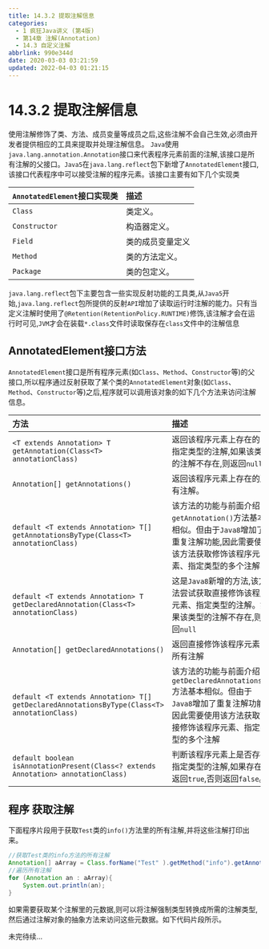 ```yaml
---
title: 14.3.2 提取注解信息
categories: 
  - 1 疯狂Java讲义 (第4版)
  - 第14章 注解(Annotation)
  - 14.3 自定义注解
abbrlink: 990e344d
date: 2020-03-03 03:21:59
updated: 2022-04-03 01:21:15
---
```

# 14.3.2 提取注解信息
使用注解修饰了类、方法、成员变量等成员之后,这些注解不会自己生效,必须由开发者提供相应的工具来提取并处理注解信息。
`Java`使用`java.lang.annotation.Annotation`接口来代表程序元素前面的注解,该接口是所有注解的父接口。`Java5`在`java.lang.reflect`包下新增了`AnnotatedElement`接口,该接口代表程序中可以接受注解的程序元素。该接口主要有如下几个实现类

|`AnnotatedElement`接口实现类|描述|
|:---|:---|
|`Class`|类定义。|
|`Constructor`|构造器定义。|
|`Field`|类的成员变量定义|
|`Method`|类的方法定义。|
|`Package`|类的包定义。|

`java.lang.reflect`包下主要包含一些实现反射功能的工具类,从`Java5`开始,`java.lang.reflect`包所提供的反射`API`增加了读取运行时注解的能力。只有当定义注解时使用了`@Retention(RetentionPolicy.RUNTIME)`修饰,该注解才会在运行时可见,`JVM`才会在装载`*.class`文件时读取保存在`class`文件中的注解信息

## AnnotatedElement接口方法

`AnnotatedElement`接口是所有程序元素(如`Class`、`Method`、`Constructor`等)的父接口,所以程序通过反射获取了某个类的`AnnotatedElement`对象(如`Class`、`Method`、`Constructor`等)之后,程序就可以调用该对象的如下几个方法来访问注解信息。

|方法|描述|
|:--|:--|
|`<T extends Annotation> T getAnnotation(Class<T> annotationClass)`|返回该程序元素上存在的、指定类型的注解,如果该类型的注解不存在,则返回`null`|
|`Annotation[] getAnnotations()`|返回该程序元素上存在的所有注解。|
|`default <T extends Annotation> T[] getAnnotationsByType(Class<T> annotationClass)`|该方法的功能与前面介绍的`getAnnotation()`方法基本相似。但由于`Java8`增加了重复注解功能,因此需要使用该方法获取修饰该程序元素、指定类型的多个注解|
|`default <T extends Annotation> T getDeclaredAnnotation(Class<T> annotationClass)`|这是`Java8`新增的方法,该方法尝试获取直接修饰该程序元素、指定类型的注解。如果该类型的注解不存在,则返回`null`|
|`Annotation[] getDeclaredAnnotations()`|返回直接修饰该程序元素的所有注解|
|`default <T extends Annotation> T[] getDeclaredAnnotationsByType(Class<T> annotationClass)`|该方法的功能与前面介绍的`getDeclaredAnnotations()`方法基本相似。但由于`Java8`增加了重复注解功能,因此需要使用该方法获取直接修饰该程序元素、指定类型的多个注解|
|`default boolean isAnnotationPresent(Class<? extends Annotation> annotationClass)`|判断该程序元素上是否存在指定类型的注解,如果存在则返回`true`,否则返回`false`。|

## 程序 获取注解
下面程序片段用于获取`Test`类的`info()`方法里的所有注解,并将这些注解打印出来。
```java
//获取Test类的info方法的所有注解
Annotation[] aArray = Class.forName("Test" ).getMethod("info").getAnnotations();
//遍历所有注解
for (Annotation an : aArray){
    System.out.println(an);
}
```
如果需要获取某个注解里的元数据,则可以将注解强制类型转换成所需的注解类型,然后通过注解对象的抽象方法来访问这些元数据。如下代码片段所示。

未完待续...

